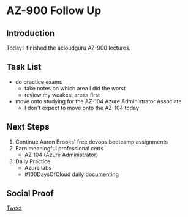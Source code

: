 
# AZ-900 Follow Up

## Introduction

Today I finished the acloudguru AZ-900 lectures.

## Task List

- do practice exams
    - take notes on which area I did the worst
    - review my weakest areas first
- move onto studying for the AZ-104 Azure Administrator Associate
    - I don't expect to move onto the AZ-104 today

## Next Steps

1) Continue Aaron Brooks' free devops bootcamp assignments
2) Earn meaningful professional certs
    - AZ 104 (Azure Administrator)
3) Daily Practice
    - Azure labs
    - #100DaysOfCloud daily documenting

## Social Proof

[Tweet](https://twitter.com/lrnallday/status/1360206870753992704)
